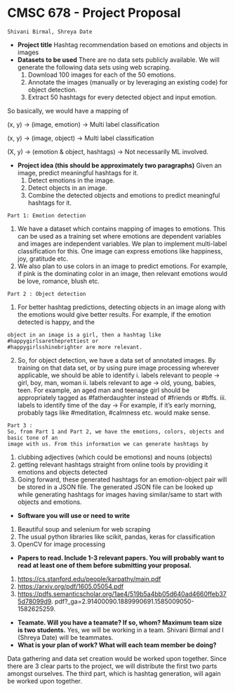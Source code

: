 # CMSC 678 - Project Proposal

```
Shivani Birmal, Shreya Date
```
- **Project title**
    Hashtag recommendation based on emotions and objects in images
- **Datasets to be used**
    There are no data sets publicly available.
    We will generate the following data sets using web scraping.
    1. Download 100 images for each of the 50 emotions.
    2. Annotate the images (manually or by leveraging an existing code) for object detection.
    3. Extract 50 hashtags for every detected object and input emotion.

So basically, we would have a mapping of

(x, y) → (image, emotion) → Multi label classification

(x, y) → (image, object) → Multi label classification

(X, y) → (emotion & object, hashtags) → Not necessarily ML involved.

- **Project idea (this should be approximately two paragraphs)**
    Given an image, predict meaningful hashtags for it.
    1. Detect emotions in the image.
    2. Detect objects in an image.
    3. Combine the detected objects and emotions to predict meaningful hashtags for it.

```
Part 1: Emotion detection
```
1. We have a dataset which contains mapping of images to emotions. This can be used
    as a training set where emotions are dependent variables and images are
    independent variables. We plan to implement multi-label classification for this. One
    image can express emotions like happiness, joy, gratitude etc.
2. We also plan to use colors in an image to predict emotions. For example, if pink is the
    dominating color in an image, then relevant emotions would be love, romance, blush
    etc.

```
Part 2 : Object detection
```
1. For better hashtag predictions, detecting objects in an image along with the emotions
    would give better results. For example, if the emotion detected is happy, and the


```
object in an image is a girl, then a hashtag like #happygirlsaretheprettiest or
#happygirlsshinebrighter are more relevant.
```
2. So, for object detection, we have a data set of annotated images. By training on that
    data set, or by using pure image processing wherever applicable, we should be able
    to identify
       i. labels relevant to people → girl, boy, man, woman
ii. labels relevant to age → old, young, babies, teen. For example, an aged man
and teenage girl should be appropriately tagged as #fatherdaughter instead of
#friends or #bffs.
iii. labels to identify time of the day → For example, if it’s early morning, probably
tags like #meditation, #calmness etc. would make sense.

```
Part 3 :
So, from Part 1 and Part 2, we have the emotions, colors, objects and basic tone of an
image with us. From this information we can generate hashtags by
```
1. clubbing adjectives (which could be emotions) and nouns (objects)
2. getting relevant hashtags straight from online tools by providing it emotions and
    objects detected
3. Going forward, these generated hashtags for an emotion-object pair will be stored in
    a JSON file. The generated JSON file can be looked up while generating hashtags for
    images having similar/same to start with objects and emotions.
- **Software you will use or need to write**
1. Beautiful soup and selenium for web scraping
2. The usual python libraries like scikit, pandas, keras for classification
3. OpenCV for image processing
- **Papers to read. Include 1-3 relevant papers. You will probably want to read at least
one of them before submitting your proposal.**
1. https://cs.stanford.edu/people/karpathy/main.pdf
2. https://arxiv.org/pdf/1605.05054.pdf
3. https://pdfs.semanticscholar.org/1ae4/519b5a4bb05d640ad4660ffeb375d78099d9.
pdf?_ga=2.91400090.1889990691.1585009050-1582625259.
- **Teamate. Will you have a teamate? If so, whom? Maximum team size is two students.**
Yes, we will be working in a team. Shivani Birmal and I (Shreya Date) will be teammates.
- **What is your plan of work? What will each team member be doing?**


Data gathering and data set creation would be worked upon together. Since there are 3
clear parts to the project, we will distribute the first two parts amongst ourselves. The
third part, which is hashtag generation, will again be worked upon together.


